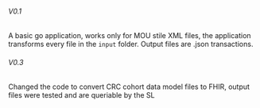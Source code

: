 

###### V0.1
A basic go application, works only for MOU stile XML files, the application transforms
every file in the `input` folder. Output files are .json transactions.

###### V0.3
Changed the code to convert CRC cohort data model files to FHIR, output files were tested and are queriable by the SL